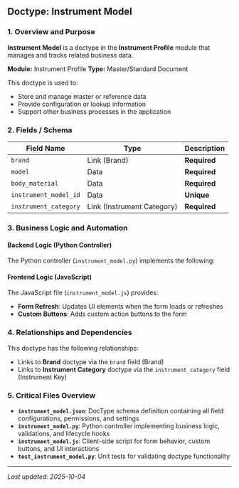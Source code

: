 ## Doctype: Instrument Model

### 1. Overview and Purpose

**Instrument Model** is a doctype in the **Instrument Profile** module that manages and tracks related business data.

**Module:** Instrument Profile
**Type:** Master/Standard Document

This doctype is used to:
- Store and manage master or reference data
- Provide configuration or lookup information
- Support other business processes in the application

### 2. Fields / Schema

| Field Name | Type | Description |
|------------|------|-------------|
| `brand` | Link (Brand) | **Required** |
| `model` | Data | **Required** |
| `body_material` | Data | **Required** |
| `instrument_model_id` | Data | **Unique** |
| `instrument_category` | Link (Instrument Category) | **Required** |

### 3. Business Logic and Automation

#### Backend Logic (Python Controller)

The Python controller (`instrument_model.py`) implements the following:

#### Frontend Logic (JavaScript)

The JavaScript file (`instrument_model.js`) provides:

- **Form Refresh**: Updates UI elements when the form loads or refreshes
- **Custom Buttons**: Adds custom action buttons to the form

### 4. Relationships and Dependencies

This doctype has the following relationships:

- Links to **Brand** doctype via the `brand` field (Brand)
- Links to **Instrument Category** doctype via the `instrument_category` field (Instrument Key)

### 5. Critical Files Overview

- **`instrument_model.json`**: DocType schema definition containing all field configurations, permissions, and settings
- **`instrument_model.py`**: Python controller implementing business logic, validations, and lifecycle hooks
- **`instrument_model.js`**: Client-side script for form behavior, custom buttons, and UI interactions
- **`test_instrument_model.py`**: Unit tests for validating doctype functionality

---

*Last updated: 2025-10-04*
